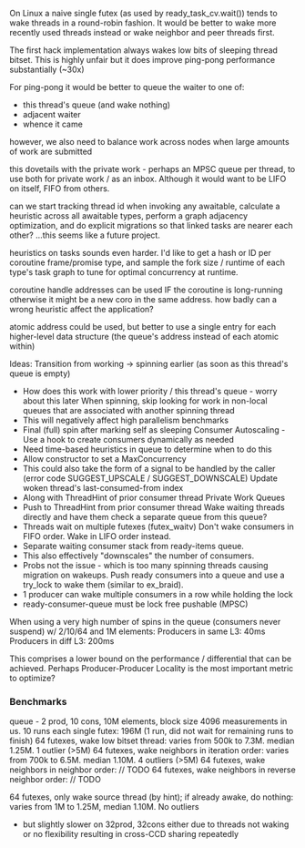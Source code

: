 On Linux a naive single futex (as used by ready_task_cv.wait()) tends
to wake threads in a round-robin fashion.
It would be better to wake more recently used threads instead or wake
neighbor and peer threads first.

The first hack implementation always wakes low bits of sleeping thread bitset.
This is highly unfair but it does improve ping-pong performance substantially (~30x)

For ping-pong it would be better to queue the waiter to one of:
- this thread's queue (and wake nothing)
- adjacent waiter
- whence it came

however, we also need to balance work across nodes when large amounts of
work are submitted

this dovetails with the private work - perhaps an MPSC queue per thread, to
use both for private work / as an inbox. Although it would want to be LIFO
on itself, FIFO from others.

can we start tracking thread id when invoking any awaitable, calculate a
heuristic across all awaitable types, perform a graph adjacency
optimization, and do explicit migrations so that linked tasks are nearer
each other? ...this seems like a future project.

heuristics on tasks sounds even harder.
I'd like to get a hash or ID per coroutine frame/promise type, and
sample the fork size / runtime of each type's task graph to tune for
optimal concurrency at runtime.

coroutine handle addresses can be used IF the coroutine is long-running
otherwise it might be a new coro in the same address. how badly can
a wrong heuristic affect the application?

atomic address could be used, but better to use a single entry for each
higher-level data structure (the queue's address instead of each atomic within)

Ideas:
Transition from working -> spinning earlier (as soon as this thread's queue is empty)
- How does this work with lower priority / this thread's queue - worry about this later
When spinning, skip looking for work in non-local queues that are associated with another spinning thread
- This will negatively affect high parallelism benchmarks
- Final (full) spin after marking self as sleeping
Consumer Autoscaling - Use a hook to create consumers dynamically as needed
- Need time-based heuristics in queue to determine when to do this
- Allow constructor to set a MaxConcurrency
- This could also take the form of a signal to be handled by the caller (error code SUGGEST_UPSCALE / SUGGEST_DOWNSCALE)
Update woken thread's last-consumed-from index
- Along with ThreadHint of prior consumer thread
Private Work Queues
- Push to ThreadHint from prior consumer thread
Wake waiting threads directly and have them check a separate queue from this queue?
- Threads wait on multiple futexes (futex_waitv)
Don't wake consumers in FIFO order. Wake in LIFO order instead.
- Separate waiting consumer stack from ready-items queue.
- This also effectively "downscales" the number of consumers.
- Probs not the issue - which is too many spinning threads causing migration on wakeups.
Push ready consumers into a queue and use a try_lock to wake them (similar to ex_braid).
- 1 producer can wake multiple consumers in a row while holding the lock
- ready-consumer-queue must be lock free pushable (MPSC)


When using a very high number of spins in the queue (consumers never suspend) w/ 2/10/64 and 1M elements:
Producers in same L3: 40ms
Producers in diff L3: 200ms

This comprises a lower bound on the performance / differential that can be achieved.
Perhaps Producer-Producer Locality is the most important metric to optimize?


### Benchmarks
queue - 2 prod, 10 cons, 10M elements, block size 4096
measurements in us. 10 runs each
single futex:
196M (1 run, did not wait for remaining runs to finish)
64 futexes, wake low bitset thread:
varies from 500k  to 7.3M. median 1.25M. 1 outlier (>5M)
64 futexes, wake neighbors in iteration order:
varies from 700k to 6.5M. median 1.10M. 4 outliers (>5M)
64 futexes, wake neighbors in neighbor order:
// TODO
64 futexes, wake neighbors in reverse neighbor order:
// TODO

64 futexes, only wake source thread (by hint); if already awake, do nothing:
varies from 1M to 1.25M, median 1.10M. No outliers
- but slightly slower on 32prod, 32cons either due to threads not waking or no flexibility resulting in cross-CCD sharing repeatedly
